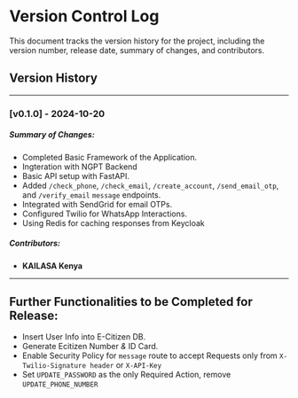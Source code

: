 # Version Control Log

This document tracks the version history for the project, including the version number, release date, summary of changes, and contributors.

## Version History

---

### [v0.1.0] - 2024-10-20
##### Summary of Changes:
- Completed Basic Framework of the Application.
- Ingteration with NGPT Backend
- Basic API setup with FastAPI.
- Added `/check_phone`, `/check_email`, `/create_account`, `/send_email_otp`, and `/verify_email` `message` endpoints.
- Integrated with SendGrid for email OTPs.
- Configured Twilio for WhatsApp Interactions.
- Using Redis for caching responses from Keycloak

##### Contributors:
- **KAILASA Kenya** 

---

## Further Functionalities to be Completed for Release:

- Insert User Info into E-Citizen DB.
- Generate Ecitizen Number *&* ID Card.
- Enable Security Policy for `message` route to accept Requests only from `X-Twilio-Signature header` or `X-API-Key`
- Set `UPDATE_PASSWORD` as the only Required Action, remove `UPDATE_PHONE_NUMBER`